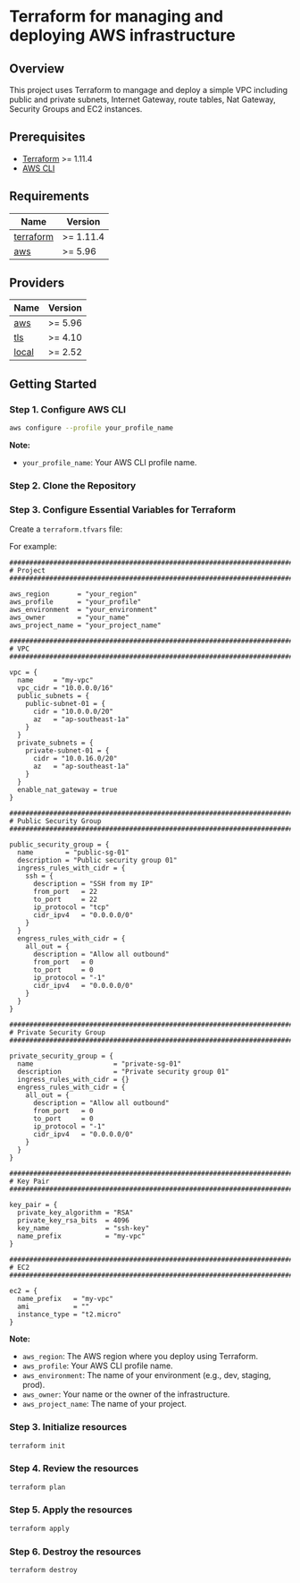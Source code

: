 # Terraform for managing and deploying AWS infrastructure

## Overview

This project uses Terraform to mangage and deploy a simple VPC including public and private subnets, Internet Gateway, route tables, Nat Gateway, Security Groups and EC2 instances.

## Prerequisites

- [Terraform](https://developer.hashicorp.com/terraform/install) >= 1.11.4
- [AWS CLI](https://docs.aws.amazon.com/cli/latest/userguide/install-cliv2.html)

## Requirements

| Name | Version |
|------|---------|
| <a name="requirement_terraform"></a> [terraform](#requirement\_terraform) | >= 1.11.4 |
| <a name="requirement_aws"></a> [aws](#requirement\_aws) | >= 5.96 |

## Providers

| Name | Version |
|------|---------|
| <a name="provider_aws"></a> [aws](#provider\_aws) | >= 5.96 |
| <a name="provider_tls"></a> [tls](#provider\_tls) | >= 4.10 |
| <a name="provider_local"></a> [local](#provider\_local) | >= 2.52 |

## Getting Started

### Step 1. Configure AWS CLI

```bash
aws configure --profile your_profile_name
```

**Note:**
- ```your_profile_name```: Your AWS CLI profile name.

### Step 2. Clone the Repository

### Step 3. Configure Essential Variables for Terraform

Create a `terraform.tfvars` file:

For example:

```hcl
################################################################################
# Project
################################################################################

aws_region       = "your_region"
aws_profile      = "your_profile"
aws_environment  = "your_environment"
aws_owner        = "your_name"
aws_project_name = "your_project_name"

################################################################################
# VPC
################################################################################

vpc = {
  name     = "my-vpc"
  vpc_cidr = "10.0.0.0/16"
  public_subnets = {
    public-subnet-01 = {
      cidr = "10.0.0.0/20"
      az   = "ap-southeast-1a"
    }
  }
  private_subnets = {
    private-subnet-01 = {
      cidr = "10.0.16.0/20"
      az   = "ap-southeast-1a"
    }
  }
  enable_nat_gateway = true
}

################################################################################
# Public Security Group
################################################################################

public_security_group = {
  name        = "public-sg-01"
  description = "Public security group 01"
  ingress_rules_with_cidr = {
    ssh = {
      description = "SSH from my IP"
      from_port   = 22
      to_port     = 22
      ip_protocol = "tcp"
      cidr_ipv4   = "0.0.0.0/0"
    }
  }
  engress_rules_with_cidr = {
    all_out = {
      description = "Allow all outbound"
      from_port   = 0
      to_port     = 0
      ip_protocol = "-1"
      cidr_ipv4   = "0.0.0.0/0"
    }
  }
}

################################################################################
# Private Security Group
################################################################################

private_security_group = {
  name                    = "private-sg-01"
  description             = "Private security group 01"
  ingress_rules_with_cidr = {}
  engress_rules_with_cidr = {
    all_out = {
      description = "Allow all outbound"
      from_port   = 0
      to_port     = 0
      ip_protocol = "-1"
      cidr_ipv4   = "0.0.0.0/0"
    }
  }
}

################################################################################
# Key Pair
################################################################################

key_pair = {
  private_key_algorithm = "RSA"
  private_key_rsa_bits  = 4096
  key_name              = "ssh-key"
  name_prefix           = "my-vpc"
}

################################################################################
# EC2
################################################################################

ec2 = {
  name_prefix   = "my-vpc"
  ami           = ""
  instance_type = "t2.micro"
}
```

**Note:**
- ```aws_region```: The AWS region where you deploy using Terraform.
- ```aws_profile```: Your AWS CLI profile name.
- ```aws_environment```: The name of your environment (e.g., dev, staging, prod).
- ```aws_owner```:  Your name or the owner of the infrastructure.
- ```aws_project_name```: The name of your project.

### Step 3. Initialize resources

```bash
terraform init
```

### Step 4. Review the resources

```bash
terraform plan
```

### Step 5. Apply the resources

```bash
terraform apply
```

### Step 6. Destroy the resources

```bash
terraform destroy
```
